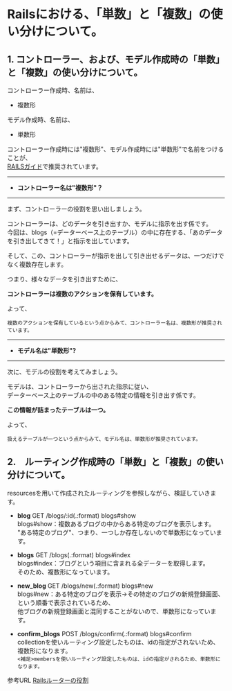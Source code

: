 # Railsにおける、「単数」と「複数」の使い分けについて。  

## 1. コントローラー、および、モデル作成時の「単数」と「複数」の使い分けについて。

コントローラー作成時、名前は、  

- 複数形  

モデル作成時、名前は、  

- 単数形  

コントローラー作成時には"複数形"、モデル作成時には"単数形"で名前をつけることが、  
[RAILSガイド](https://railsguides.jp/action_controller_overview.html)で推奨されています。

---

- **コントローラー名は"複数形"？**  

  
---


まず、コントローラーの役割を思い出しましょう。  

コントローラーは、どのデータを引き出すか、モデルに指示を出す係です。  
今回は、blogs（=データーベース上のテーブル）の中に存在する、「あのデータを引き出してきて！」と指示を出しています。  

そして、この、コントローラーが指示を出して引き出せるデータは、一つだけでなく複数存在します。

つまり、様々なデータを引き出すために、  

**コントローラーは複数のアクションを保有しています。**  

よって、  

``` 複数のアクションを保有しているという点からみて、コントローラー名は、複数形が推奨されています。 ```

---

- **モデル名は"単数形"?**

---

次に、モデルの役割を考えてみましょう。  

モデルは、コントローラーから出された指示に従い、  
データーベース上のテーブルの中のある特定の情報を引き出す係です。  

**この情報が詰まったテーブルは一つ。**  

よって、  

``` 扱えるテーブルが一つという点からみて、モデル名は、単数形が推奨されています。 ```

## 2.　ルーティング作成時の「単数」と「複数」の使い分けについて。

resourcesを用いて作成されたルーティングを参照しながら、検証していきます。

- **blog** GET /blogs/:id(.:format) blogs#show  
blogs#show：複数あるブログの中からある特定のブログを表示します。  
"ある特定のブログ"、つまり、一つしか存在しないので単数形になっています。

- **blogs** GET /blogs(.:format) blogs#index  
blogs#index：ブログという項目に含まれる全データーを取得します。  
そのため、複数形になっています。

- **new_blog** GET /blogs/new(.:format) blogs#new  
blogs#new：ある特定のブログを表示→その特定のブログの新規登録画面、という順番で表示されているため、   
他ブログの新規登録画面と混同することがないので、単数形になっています。

- **confirm_blogs** POST /blogs/confirm(.:format) blogs#confirm  
collectionを使いルーティング設定したものは、idの指定がされないため、複数形になります。  
``` <補足>membersを使いルーティング設定したものは、idの指定がされるため、単数形になります。 ```

参考URL [Railsルーターの役割](https://railsguides.jp/routing.html)
